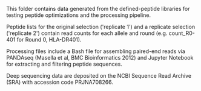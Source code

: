 This folder contains data generated from the defined-peptide libraries for testing peptide optimizations and the processing pipeline.

Peptide lists for the original selection ('replicate 1') and a replicate selection ('replicate 2') contain read counts for each allele and round (e.g. count_R0-401 for Round 0, HLA-DR401).

Processing files include a Bash file for assembling paired-end reads via PANDAseq (Masella et al, BMC Bioinformatics 2012) and Jupyter Notebook for extracting and filtering peptide sequences.

Deep sequencing data are deposited on the NCBI Sequence Read Archive (SRA) with accession code PRJNA708266. 
